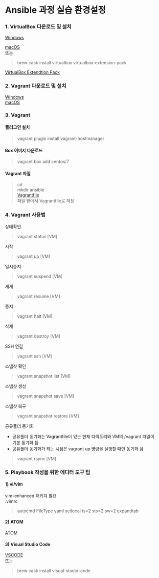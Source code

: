 Ansible 과정 실습 환경설정
=====================

### 1. VirtualBox 다운로드 및 설치

[Windows](https://download.virtualbox.org/virtualbox/6.0.4/VirtualBox-6.0.4-128413-Win.exe)  

[macOS](https://download.virtualbox.org/virtualbox/6.0.4/VirtualBox-6.0.4-128413-OSX.dmg)  
또는
> brew cask install virtualbox virtualbox-extension-pack  

[VirtualBox Extendtion Pack](https://download.virtualbox.org/virtualbox/6.0.4/Oracle_VM_VirtualBox_Extension_Pack-6.0.4.vbox-extpack)  

### 2. Vagrant 다운로드 및 설치

[Windows](https://releases.hashicorp.com/vagrant/2.2.4/vagrant_2.2.4_x86_64.msi)  
[macOS](https://releases.hashicorp.com/vagrant/2.2.4/vagrant_2.2.4_x86_64.dmg)

### 3. Vagrant

#### 플러그인 설치  
> vagrant plugin install vagrant-hostmanager

#### Box 이미지 다운로드
> vagrant box add centos/7

#### Vagrant 파일
> cd  
> mkdir ansible  
[Vagrantfile](https://raw.githubusercontent.com/c1t1d0s7/cccr/master/Ansible-Vagrantfile)  
> 파일 받아서 Vagrantfile로 저장  

### 4. Vagrant 사용법

상태확인  
> vagrant status [VM]    

시작  
> vagrant up [VM]  

일시중지  
> vagrant suspend [VM]  

재개  
> vagrant resume [VM]  

중지  
> vagrant halt [VM]  

삭제  
> vagrant destroy [VM]  

SSH 연결
> vagrant ssh [VM]  

스냅샷 확인  
> vagrant snapshot list [VM]  

스냅샷 생성
> vagrant snapshot save [VM]  <SNAP-NAME>  

스냅샷 복구
> vagrant snapshot restore [VM]  <SNAP-NAME>  

공유폴더 동기화
- 공유폴더 동기화는 Vagrantfile이 있는 현재 디렉토리와 VM의 /vagrant 파일이 기본 동기화 됨
- 공유폴더 동기화가 되는 시점은 vagrant up 명령을 실행할 때만 동기화 됨
> vagrant rsync [VM]  

### 5. Playbook 작성을 위한 에디터 도구 팁

#### 1) vi/vim
vim-enhanced 패키지 필요  
.vimrc
> autocmd FileType yaml setlocal ts=2 sts=2 sw=2 expandtab

#### 2) ATOM
[ATOM](https://atom.io)

#### 3) Visual Studio Code
[VSCODE](https://code.visualstudio.com)  
또는
> brew cask install visual-studio-code
